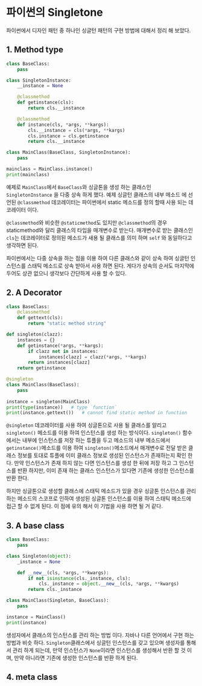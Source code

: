 # 파이썬의 Singletone 

파이썬에서 디자인 패턴 중 하나인 싱글턴 패턴의 구현 방법에 대해서 정리 해 보았다. 

## 1. Method type 

```py 
class BaseClass:
	pass

class SingletonInstance:
	__instance = None

	@classmethod
	def getinstance(cls):
		return cls.__instance

	@classmethod
	def instance(cls, *args, **kargs):
		cls.__instance = cls(*args, **kargs)
		cls.instance = cls.getinstance
		return cls.__instance

class MainClass(BaseClass, SingletonInstance):
	pass

mainclass = MainClass.instance()
print(mainclass)
```

예제로 `MainClass`에서 `BaseClass`와 싱글톤을 생성 하는 클래스인 `SingletonInstance` 을 다중 상속 하게 했다. 예제 싱글턴 클래스의 내부 메소드 에 선언된 `@classmethod` 데코레이터는 파이썬에서 static 메소드를 정의 할때 사용 되는 데코레이터 이다. 

`@classmethod`와 비슷한 `@staticmethod`도 있지만 `@classmethod`의 경우 staticmethod와 달리 클래스의 타입을 매개변수로 받는다. 매개변수로 받는 클래스인 `cls`는 데코레이터로 정의된 메소드가 새용 될 클래스를 의미 하며 `self` 와 동일하다고 생각하면 된다. 

파이썬에서는 다중 상속을 하는 점을 이용 하여 다른 클래스와 같이 상속 하여 싱글턴 인스턴스를 스태틱 메소드로 상속 받아서 사용 하면 된다. 게다가 상속의 순서도 마지막에 두어도 상관 없으니 생각보다 간단하게 사용 할 수 있다. 

## 2. A Decorator 

```py 
class BaseClass:
	@classmethod
	def gettext(cls):
		return "static method string"

def singleton(clazz):
	instances = {}
	def getinstance(*args, **kargs):
		if clazz not in instances:
			instances[clazz] = clazz(*args, **kargs)
		return instances[clazz]
	return getinstance

@singleton
class MainClass(BaseClass):
	pass
 
instance = singleton(MainClass)
print(type(instance))   # type `function` 
print(instance.gettext())	# cannot find static method in function
```

`@singleton` 데코레이터를 사용 하여 싱글톤으로 사용 될 클래스를 알리고 `singleton()` 메소드를 이용 하여 인스턴스를 생성 하는 방식이다. `singleton()` 함수 에서는 내부에 인스턴스를 저장 하는 튜플을 두고 메소드의 내부 메소드에서 `getinstance()`메소드를 이용 하여 `singleton()`메소드에서 매개변수로 전달 받은 클래스 정보를 토대로 튜플에 이미 클래스 정보로 생성된 인스턴스가 존재하는지 확인 한다. 만약 인스턴스가 존재 하지 않는 다면 인스턴스를 생성 한 뒤에 저장 하고 그 인스턴스를 반환 하지만, 이미 존재 하는 클래스 인스턴스가 있다면 기존에 생성한 인스턴스를 반환 한다. 

하지만 싱글톤으로 생성할 클래스에 스태틱 메소드가 있을 경우 싱글톤 인스턴스를 관리하는 메소드의 스코프로 인하여 생성된 싱글톤 인스턴스를 이용 하여 스태틱 메소드에 접근 할 수 없게 된다. 이 점에 유의 해서 이 기법을 사용 하면 될 거 같다. 

## 3. A base class 

```py 
class BaseClass:
	pass

class Singleton(object):
	_instance = None

	def __new__(cls, *args, **kwargs):
		if not isinstance(cls._instance, cls):
			cls._instance = object.__new__(cls, *args, **kwargs)
		return cls._instance

class MainClass(Singleton, BaseClass):
	pass

instance = MainClass()
print(instance)
```

생성자에서 클래스의 인스턴스를 관리 하는 방법 이다. 자바나 다른 언어에서 구현 하는 방법과 비슷 하다. `Singleton`클래스에서 싱글턴 인스턴스를 갖고 있으며 생성자를 통해서 관리 하게 되는데, 만약 인스턴스가 `None`이라면 인스턴스를 생성해서 반환 할 것 이며, 만약 아니라면 기존에 생성한 인스턴스를 반환 하게 된다. 

## 4. meta class 

